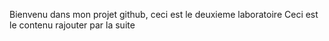 Bienvenu dans mon projet github, ceci est le deuxieme laboratoire
Ceci est le contenu rajouter par la suite